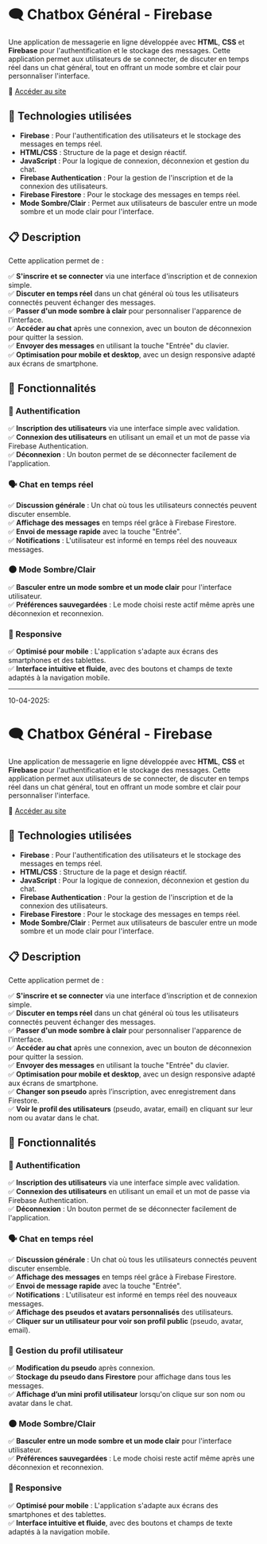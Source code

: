 # 🗨️ **Chatbox Général - Firebase** 

Une application de messagerie en ligne développée avec **HTML**, **CSS** et **Firebase** pour l'authentification et le stockage des messages. Cette application permet aux utilisateurs de se connecter, de discuter en temps réel dans un chat général, tout en offrant un mode sombre et clair pour personnaliser l'interface.

🔗 [Accéder au site](https://kevgenga.github.io/test-chat-firebase/)

## 🚀 **Technologies utilisées**

- **Firebase** : Pour l'authentification des utilisateurs et le stockage des messages en temps réel.
- **HTML/CSS** : Structure de la page et design réactif.
- **JavaScript** : Pour la logique de connexion, déconnexion et gestion du chat.
- **Firebase Authentication** : Pour la gestion de l'inscription et de la connexion des utilisateurs.
- **Firebase Firestore** : Pour le stockage des messages en temps réel.
- **Mode Sombre/Clair** : Permet aux utilisateurs de basculer entre un mode sombre et un mode clair pour l'interface.

## 📋 **Description**

Cette application permet de :

✅ **S'inscrire et se connecter** via une interface d'inscription et de connexion simple.  
✅ **Discuter en temps réel** dans un chat général où tous les utilisateurs connectés peuvent échanger des messages.  
✅ **Passer d'un mode sombre à clair** pour personnaliser l'apparence de l'interface.  
✅ **Accéder au chat** après une connexion, avec un bouton de déconnexion pour quitter la session.  
✅ **Envoyer des messages** en utilisant la touche "Entrée" du clavier.  
✅ **Optimisation pour mobile et desktop**, avec un design responsive adapté aux écrans de smartphone.

## 📝 **Fonctionnalités**

### 🔐 Authentification
✅ **Inscription des utilisateurs** via une interface simple avec validation.  
✅ **Connexion des utilisateurs** en utilisant un email et un mot de passe via Firebase Authentication.  
✅ **Déconnexion** : Un bouton permet de se déconnecter facilement de l'application.

### 🗣️ Chat en temps réel
✅ **Discussion générale** : Un chat où tous les utilisateurs connectés peuvent discuter ensemble.  
✅ **Affichage des messages** en temps réel grâce à Firebase Firestore.  
✅ **Envoi de message rapide** avec la touche "Entrée".  
✅ **Notifications** : L'utilisateur est informé en temps réel des nouveaux messages.

### 🌑 Mode Sombre/Clair
✅ **Basculer entre un mode sombre et un mode clair** pour l'interface utilisateur.  
✅ **Préférences sauvegardées** : Le mode choisi reste actif même après une déconnexion et reconnexion.

### 📱 Responsive
✅ **Optimisé pour mobile** : L'application s'adapte aux écrans des smartphones et des tablettes.  
✅ **Interface intuitive et fluide**, avec des boutons et champs de texte adaptés à la navigation mobile.


-------------------

10-04-2025:

# 🗨️ **Chatbox Général - Firebase** 

Une application de messagerie en ligne développée avec **HTML**, **CSS** et **Firebase** pour l'authentification et le stockage des messages. Cette application permet aux utilisateurs de se connecter, de discuter en temps réel dans un chat général, tout en offrant un mode sombre et clair pour personnaliser l'interface.

🔗 [Accéder au site](https://kevgenga.github.io/test-chat-firebase/)

## 🚀 **Technologies utilisées**

- **Firebase** : Pour l'authentification des utilisateurs et le stockage des messages en temps réel.
- **HTML/CSS** : Structure de la page et design réactif.
- **JavaScript** : Pour la logique de connexion, déconnexion et gestion du chat.
- **Firebase Authentication** : Pour la gestion de l'inscription et de la connexion des utilisateurs.
- **Firebase Firestore** : Pour le stockage des messages en temps réel.
- **Mode Sombre/Clair** : Permet aux utilisateurs de basculer entre un mode sombre et un mode clair pour l'interface.

## 📋 **Description**

Cette application permet de :

✅ **S'inscrire et se connecter** via une interface d'inscription et de connexion simple.  
✅ **Discuter en temps réel** dans un chat général où tous les utilisateurs connectés peuvent échanger des messages.  
✅ **Passer d'un mode sombre à clair** pour personnaliser l'apparence de l'interface.  
✅ **Accéder au chat** après une connexion, avec un bouton de déconnexion pour quitter la session.  
✅ **Envoyer des messages** en utilisant la touche "Entrée" du clavier.  
✅ **Optimisation pour mobile et desktop**, avec un design responsive adapté aux écrans de smartphone.  
✅ **Changer son pseudo** après l’inscription, avec enregistrement dans Firestore.  
✅ **Voir le profil des utilisateurs** (pseudo, avatar, email) en cliquant sur leur nom ou avatar dans le chat.

## 📝 **Fonctionnalités**

### 🔐 Authentification
✅ **Inscription des utilisateurs** via une interface simple avec validation.  
✅ **Connexion des utilisateurs** en utilisant un email et un mot de passe via Firebase Authentication.  
✅ **Déconnexion** : Un bouton permet de se déconnecter facilement de l'application.

### 🗣️ Chat en temps réel
✅ **Discussion générale** : Un chat où tous les utilisateurs connectés peuvent discuter ensemble.  
✅ **Affichage des messages** en temps réel grâce à Firebase Firestore.  
✅ **Envoi de message rapide** avec la touche "Entrée".  
✅ **Notifications** : L'utilisateur est informé en temps réel des nouveaux messages.  
✅ **Affichage des pseudos et avatars personnalisés** des utilisateurs.  
✅ **Cliquer sur un utilisateur pour voir son profil public** (pseudo, avatar, email).

### 👤 Gestion du profil utilisateur
✅ **Modification du pseudo** après connexion.  
✅ **Stockage du pseudo dans Firestore** pour affichage dans tous les messages.  
✅ **Affichage d’un mini profil utilisateur** lorsqu'on clique sur son nom ou avatar dans le chat.

### 🌑 Mode Sombre/Clair
✅ **Basculer entre un mode sombre et un mode clair** pour l'interface utilisateur.  
✅ **Préférences sauvegardées** : Le mode choisi reste actif même après une déconnexion et reconnexion.

### 📱 Responsive
✅ **Optimisé pour mobile** : L'application s'adapte aux écrans des smartphones et des tablettes.  
✅ **Interface intuitive et fluide**, avec des boutons et champs de texte adaptés à la navigation mobile.

